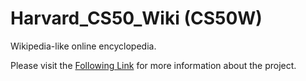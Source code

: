 # Harvard_CS50_Wiki (CS50W)

Wikipedia-like online encyclopedia.

Please visit the [Following Link](https://cs50.harvard.edu/web/2020/projects/1/wiki/) for more information about the project.

